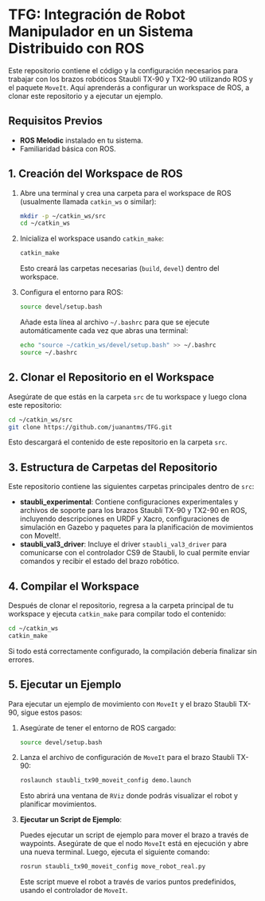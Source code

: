 
# TFG: Integración de Robot Manipulador en un Sistema Distribuido con ROS 

Este repositorio contiene el código y la configuración necesarios para trabajar con los brazos robóticos Staubli TX-90 y TX2-90 utilizando ROS y el paquete `MoveIt`. Aquí aprenderás a configurar un workspace de ROS, a clonar este repositorio y a ejecutar un ejemplo.

## Requisitos Previos

- **ROS Melodic** instalado en tu sistema.
- Familiaridad básica con ROS.

## 1. Creación del Workspace de ROS

1. Abre una terminal y crea una carpeta para el workspace de ROS (usualmente llamada `catkin_ws` o similar):

   ```bash
   mkdir -p ~/catkin_ws/src
   cd ~/catkin_ws
   ```

2. Inicializa el workspace usando `catkin_make`:

   ```bash
   catkin_make
   ```

   Esto creará las carpetas necesarias (`build`, `devel`) dentro del workspace.

3. Configura el entorno para ROS:

   ```bash
   source devel/setup.bash
   ```

   Añade esta línea al archivo `~/.bashrc` para que se ejecute automáticamente cada vez que abras una terminal:

   ```bash
   echo "source ~/catkin_ws/devel/setup.bash" >> ~/.bashrc
   source ~/.bashrc
   ```

## 2. Clonar el Repositorio en el Workspace

Asegúrate de que estás en la carpeta `src` de tu workspace y luego clona este repositorio:

```bash
cd ~/catkin_ws/src
git clone https://github.com/juanantms/TFG.git
```

Esto descargará el contenido de este repositorio en la carpeta `src`.

## 3. Estructura de Carpetas del Repositorio

Este repositorio contiene las siguientes carpetas principales dentro de `src`:

- **staubli_experimental**: Contiene configuraciones experimentales y archivos de soporte para los brazos Staubli TX-90 y TX2-90 en ROS, incluyendo descripciones en URDF y Xacro, configuraciones de simulación en Gazebo y paquetes para la planificación de movimientos con MoveIt!.
- **staubli_val3_driver**: Incluye el driver `staubli_val3_driver` para comunicarse con el controlador CS9 de Staubli, lo cual permite enviar comandos y recibir el estado del brazo robótico.

## 4. Compilar el Workspace

Después de clonar el repositorio, regresa a la carpeta principal de tu workspace y ejecuta `catkin_make` para compilar todo el contenido:

```bash
cd ~/catkin_ws
catkin_make
```

Si todo está correctamente configurado, la compilación debería finalizar sin errores.

## 5. Ejecutar un Ejemplo

Para ejecutar un ejemplo de movimiento con `MoveIt` y el brazo Staubli TX-90, sigue estos pasos:

1. Asegúrate de tener el entorno de ROS cargado:

   ```bash
   source devel/setup.bash
   ```

2. Lanza el archivo de configuración de `MoveIt` para el brazo Staubli TX-90:

   ```bash
   roslaunch staubli_tx90_moveit_config demo.launch
   ```

   Esto abrirá una ventana de `RViz` donde podrás visualizar el robot y planificar movimientos.

3. **Ejecutar un Script de Ejemplo**:

   Puedes ejecutar un script de ejemplo para mover el brazo a través de waypoints. Asegúrate de que el nodo `MoveIt` está en ejecución y abre una nueva terminal. Luego, ejecuta el siguiente comando:

   ```bash
   rosrun staubli_tx90_moveit_config move_robot_real.py
   ```

   Este script mueve el robot a través de varios puntos predefinidos, usando el controlador de `MoveIt`.
